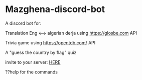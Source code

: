 # Mazghena-discord-bot
 A discord bot for:

Translation Eng <--> algerian derja using https://glosbe.com API

Trivia game using https://opentdb.com/ API

A "guess the country by flag" quiz 

invite to your server:  <a href="https://discordapp.com/api/oauth2/authorize?client_id=294945860209606656&scope=bot&permissions=0
" >HERE</a>

??help for the commands
